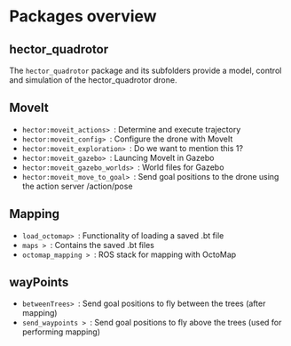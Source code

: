 # Packages overview

## hector_quadrotor
The `hector_quadrotor` package and its subfolders provide a model, control and simulation of the hector_quadrotor drone.

## MoveIt
* `hector:moveit_actions> `: Determine and execute trajectory
* `hector:moveit_config> `: Configure the drone with MoveIt
* `hector:moveit_exploration> `: Do we want to mention this 1?
* `hector:moveit_gazebo> `: Launcing MoveIt in Gazebo
* `hector:moveit_gazebo_worlds> `: World files for Gazebo
* `hector:moveit_move_to_goal> `: Send goal positions to the drone using the action server /action/pose

## Mapping
* `load_octomap> `: Functionality of loading a saved .bt file
* `maps > `: Contains the saved .bt files
* `octomap_mapping > `: ROS stack for mapping with OctoMap

## wayPoints
* `betweenTrees> `: Send goal positions to fly between the trees (after mapping)
* `send_waypoints > `: Send goal positions to fly above the trees (used for performing mapping)







